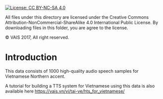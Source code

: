 [![License: CC BY-NC-SA 4.0](https://licensebuttons.net/l/by-nc-sa/4.0/80x15.png)](http://creativecommons.org/licenses/by-nc-sa/4.0/)

All files under this directory are licensed under the Creative Commons Attribution-NonCommercial-ShareAlike 4.0 International Public License.
By downloading files in this folder, you are agree to the license.

© VAIS 2017, All right reserved.

# Introduction
This data consists of 1000 high-quality audio speech samples for Vietnamese Northern accent.

A tutorial for building a TTS system for Vietnamese using this data is also available here
https://vais.vn/vi/tai-ve/hts_for_vietnamese/
